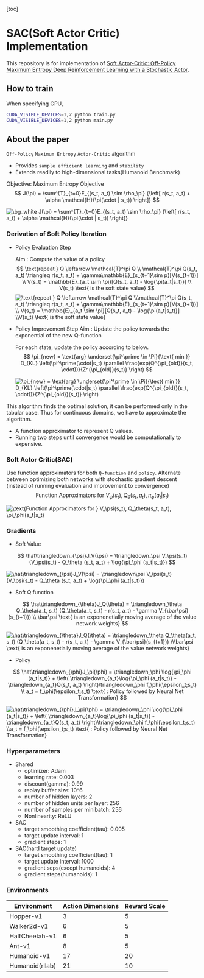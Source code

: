 [toc]



# SAC(Soft Actor Critic) Implementation

This repository is for implementation of [Soft Actor-Critic: Off-Policy Maximum Entropy Deep Reinforcement Learning with a Stochastic Actor](https://arxiv.org/abs/1801.01290).
## How to train

When specifying GPU, 
```bash
CUDA_VISIBLE_DEVICES=1,2 python train.py
CUDA_VISIBLE_DEVICES=1,2 python main.py

```


## About the paper

`Off-Policy` `Maximum Entropy` `Actor-Critic` algorithm

- Provides `sample efficient learning` and `stability`
- Extends readily to high-dimensional tasks(Humanoid Benchmark)

Objective: Maximum Entropy Objective
$$
J(\pi) = \sum^{T}_{t=0}E_{(s_t, a_t) \sim \rho_\pi} {\left[ r(s_t, a_t) + \alpha \mathcal{H}(\pi(\cdot | s_t)) \right]}
$$

<img src="https://latex.codecogs.com/svg.image?\bg_white&space;J(\pi)&space;=&space;\sum^{T}_{t=0}E_{(s_t,&space;a_t)&space;\sim&space;\rho_\pi}&space;{\left[&space;r(s_t,&space;a_t)&space;&plus;&space;\alpha&space;\mathcal{H}(\pi(\cdot&space;|&space;s_t))&space;\right]}" title="\bg_white J(\pi) = \sum^{T}_{t=0}E_{(s_t, a_t) \sim \rho_\pi} {\left[ r(s_t, a_t) + \alpha \mathcal{H}(\pi(\cdot | s_t)) \right]}" />

### **Derivation of Soft Policy Iteration**

- Policy Evaluation Step

    Aim : Compute the value of a policy
    $$
    \text{repeat } Q \leftarrow \mathcal{T}^\pi Q \\
    \mathcal{T}^\pi Q(s_t, a_t) \triangleq r(s_t, a_t) + \gamma\mathbb{E}_{s_{t+1}\sim p}[V(s_{t+1})] \\ 
    V(s_t) = \mathbb{E}_{a_t \sim \pi}[Q(s_t, a_t) - \log{\pi(a_t|s_t)}] \\
    V(s_t) \text{ is the soft state value}
    $$
    <img src="https://latex.codecogs.com/svg.image?\text{repeat&space;}&space;Q&space;\leftarrow&space;\mathcal{T}^\pi&space;Q&space;\\\mathcal{T}^\pi&space;Q(s_t,&space;a_t)&space;\triangleq&space;r(s_t,&space;a_t)&space;&plus;&space;\gamma\mathbb{E}_{s_{t&plus;1}\sim&space;p}[V(s_{t&plus;1})]&space;\\&space;V(s_t)&space;=&space;\mathbb{E}_{a_t&space;\sim&space;\pi}[Q(s_t,&space;a_t)&space;-&space;\log{\pi(a_t|s_t)}]&space;\\V(s_t)&space;\text{&space;is&space;the&space;soft&space;state&space;value}" title="\text{repeat } Q \leftarrow \mathcal{T}^\pi Q \\\mathcal{T}^\pi Q(s_t, a_t) \triangleq r(s_t, a_t) + \gamma\mathbb{E}_{s_{t+1}\sim p}[V(s_{t+1})] \\ V(s_t) = \mathbb{E}_{a_t \sim \pi}[Q(s_t, a_t) - \log{\pi(a_t|s_t)}] \\V(s_t) \text{ is the soft state value}" />

- Policy Improvement Step
    Aim : Update the policy towards the exponential of the new Q-function

    For each state, update the policy according to below.
    $$
    \pi_{new} = \text{arg} \underset{\pi^\prime \in \Pi}{\text{ min }} D_{KL} \left(\pi^\prime(\cdot|s_t) \parallel \frac{exp(Q^{\pi_{old}}(s_t, \cdot))}{Z^{\pi_{old}}(s_t)} \right)
    $$
    
    <img src="https://latex.codecogs.com/svg.image?\pi_{new}&space;=&space;\text{arg}&space;\underset{\pi^\prime&space;\in&space;\Pi}{\text{&space;min&space;}}&space;D_{KL}&space;\left(\pi^\prime(\cdot|s_t)&space;\parallel&space;\frac{exp(Q^{\pi_{old}}(s_t,&space;\cdot))}{Z^{\pi_{old}}(s_t)}&space;\right)" title="\pi_{new} = \text{arg} \underset{\pi^\prime \in \Pi}{\text{ min }} D_{KL} \left(\pi^\prime(\cdot|s_t) \parallel \frac{exp(Q^{\pi_{old}}(s_t, \cdot))}{Z^{\pi_{old}}(s_t)} \right)" />

This algorithm  finds the optimal solution, it can be performed only in the tabular case.
Thus for continuous domains, we have to approximate the algorithm.

- A function approximator to represent Q values.
- Running two steps until convergence would be computationally to expensive.



### **Soft Actor Critic(SAC)**

Use function approximators for both `Q-function` and `policy`.
Alternate between optimizing both networks with stochastic gradient descent (instead of running evaluation and improvement to convergence) 
$$
\text{Function Approximators for } V_\psi(s_t), Q_\theta(s_t, a_t), \pi_\phi(a_t|s_t)
$$

<img src="https://latex.codecogs.com/svg.image?\text{Function&space;Approximators&space;for&space;}&space;V_\psi(s_t),&space;Q_\theta(s_t,&space;a_t),&space;\pi_\phi(a_t|s_t)" title="\text{Function Approximators for } V_\psi(s_t), Q_\theta(s_t, a_t), \pi_\phi(a_t|s_t)" />



### Gradients

- Soft Value

$$
\hat\triangledown_{\psi}J_V(\psi) = \triangledown_\psi V_\psi(s_t)(V_\psi(s_t) - Q_\theta (s_t, a_t) + \log{\pi_\phi (a_t|s_t)})
$$

<img src="https://latex.codecogs.com/svg.image?\hat\triangledown_{\psi}J_V(\psi)&space;=&space;\triangledown\psi&space;V_\psi(s_t)(V_\psi(s_t)&space;-&space;Q_\theta&space;(s_t,&space;a_t)&space;&plus;&space;\log{\pi_\phi&space;(a_t|s_t)})" title="\hat\triangledown_{\psi}J_V(\psi) = \triangledown\psi V_\psi(s_t)(V_\psi(s_t) - Q_\theta (s_t, a_t) + \log{\pi_\phi (a_t|s_t)})" />



- Soft Q function

$$
\hat\triangledown_{\theta}J_Q(\theta) = \triangledown_\theta Q_\theta(a_t, s_t) (Q_\theta(a_t, s_t) - r(s_t, a_t) - \gamma V_{\bar\psi}(s_{t+1})) \\
\bar\psi \text{ is an exponenetially moving average of the value network weights}
$$

<img src="https://latex.codecogs.com/svg.image?\hat\triangledown_{\theta}J_Q(\theta)&space;=&space;\triangledown_\theta&space;Q_\theta(a_t,&space;s_t)&space;(Q_\theta(a_t,&space;s_t)&space;-&space;r(s_t,&space;a_t)&space;-&space;\gamma&space;V_{\bar\psi}(s_{t&plus;1}))&space;\\\bar\psi&space;\text{&space;is&space;an&space;exponenetially&space;moving&space;average&space;of&space;the&space;value&space;network&space;weights}" title="\hat\triangledown_{\theta}J_Q(\theta) = \triangledown_\theta Q_\theta(a_t, s_t) (Q_\theta(a_t, s_t) - r(s_t, a_t) - \gamma V_{\bar\psi}(s_{t+1})) \\\bar\psi \text{ is an exponenetially moving average of the value network weights}" />



- Policy

$$
\hat\triangledown_{\phi}J_\pi(\phi) = \triangledown_\phi \log{\pi_\phi (a_t|s_t)} + \left( \triangledown_{a_t}\log{\pi_\phi (a_t|s_t)} - \triangledown_{a_t}Q(s_t, a_t) \right)\triangledown_\phi f_\phi(\epsilon_t;s_t) \\
a_t = f_\phi(\epsilon_t;s_t) \text{ : Policy followed by Neural Net Transformation}
$$

<img src="https://latex.codecogs.com/svg.image?\hat\triangledown_{\phi}J_\pi(\phi)&space;=&space;\triangledown_\phi&space;\log{\pi_\phi&space;(a_t|s_t)}&space;&plus;&space;\left(&space;\triangledown_{a_t}\log{\pi_\phi&space;(a_t|s_t)}&space;-&space;\triangledown_{a_t}Q(s_t,&space;a_t)&space;\right)\triangledown_\phi&space;f_\phi(\epsilon_t;s_t)&space;\\a_t&space;=&space;f_\phi(\epsilon_t;s_t)&space;\text{&space;:&space;Policy&space;followed&space;by&space;Neural&space;Net&space;Transformation}" title="\hat\triangledown_{\phi}J_\pi(\phi) = \triangledown_\phi \log{\pi_\phi (a_t|s_t)} + \left( \triangledown_{a_t}\log{\pi_\phi (a_t|s_t)} - \triangledown_{a_t}Q(s_t, a_t) \right)\triangledown_\phi f_\phi(\epsilon_t;s_t) \\a_t = f_\phi(\epsilon_t;s_t) \text{ : Policy followed by Neural Net Transformation}" />

### Hyperparameters

- Shared
    - optimizer: Adam
    - learning rate: 0.003
    - discount(gamma): 0.99
    - replay buffer size: 10^6
    - number of hidden layers: 2
    - number of hidden units per layer: 256
    - number of samples per minibatch: 256
    - Nonlinearity: ReLU
- SAC
    - target smoothing coefficient(tau): 0.005
    - target update interval: 1
    - gradient steps: 1
- SAC(hard target update)
    - target smoothing coefficient(tau): 1
    - target update interval: 1000
    - gradient seps(execpt humanoids): 4
    - gradient steps(humanoids): 1

### Environments

| Environment     | Action Dimensions | Reward Scale |
| --------------- | ----------------- | ------------ |
| Hopper-v1       | 3                 | 5            |
| Walker2d-v1     | 6                 | 5            |
| HalfCheetah-v1  | 6                 | 5            |
| Ant-v1          | 8                 | 5            |
| Humanoid-v1     | 17                | 20           |
| Humanoid(rllab) | 21                | 10           |

